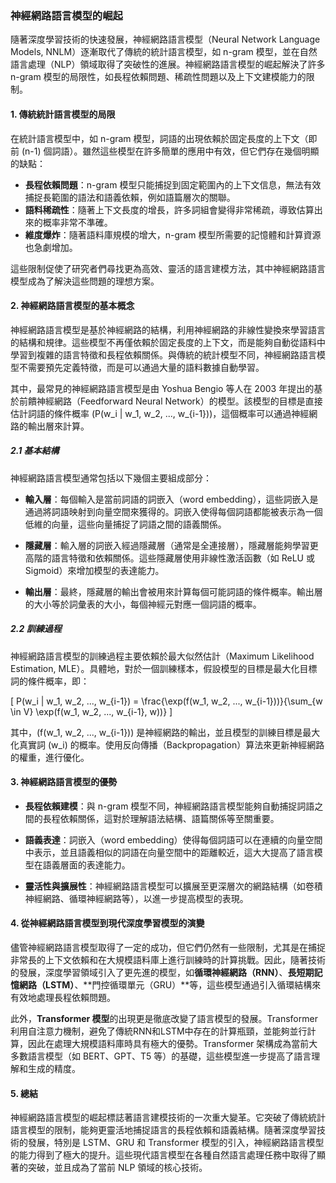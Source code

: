 ### **神經網路語言模型的崛起**

隨著深度學習技術的快速發展，神經網路語言模型（Neural Network Language Models, NNLM）逐漸取代了傳統的統計語言模型，如 n-gram 模型，並在自然語言處理（NLP）領域取得了突破性的進展。神經網路語言模型的崛起解決了許多 n-gram 模型的局限性，如長程依賴問題、稀疏性問題以及上下文建模能力的限制。

#### **1. 傳統統計語言模型的局限**

在統計語言模型中，如 n-gram 模型，詞語的出現依賴於固定長度的上下文（即前 \(n-1\) 個詞語）。雖然這些模型在許多簡單的應用中有效，但它們存在幾個明顯的缺點：

- **長程依賴問題**：n-gram 模型只能捕捉到固定範圍內的上下文信息，無法有效捕捉長範圍的語法和語義依賴，例如語篇層次的關聯。
- **語料稀疏性**：隨著上下文長度的增長，許多詞組會變得非常稀疏，導致估算出來的概率非常不準確。
- **維度爆炸**：隨著語料庫規模的增大，n-gram 模型所需要的記憶體和計算資源也急劇增加。

這些限制促使了研究者們尋找更為高效、靈活的語言建模方法，其中神經網路語言模型成為了解決這些問題的理想方案。

#### **2. 神經網路語言模型的基本概念**

神經網路語言模型是基於神經網路的結構，利用神經網路的非線性變換來學習語言的結構和規律。這些模型不再僅依賴於固定長度的上下文，而是能夠自動從語料中學習到複雜的語言特徵和長程依賴關係。與傳統的統計模型不同，神經網路語言模型不需要預先定義特徵，而是可以通過大量的語料數據自動學習。

其中，最常見的神經網路語言模型是由 Yoshua Bengio 等人在 2003 年提出的基於前饋神經網路（Feedforward Neural Network）的模型。該模型的目標是直接估計詞語的條件概率 \(P(w_i | w_1, w_2, ..., w_{i-1})\)，這個概率可以通過神經網路的輸出層來計算。

##### **2.1 基本結構**

神經網路語言模型通常包括以下幾個主要組成部分：

- **輸入層**：每個輸入是當前詞語的詞嵌入（word embedding），這些詞嵌入是通過將詞語映射到向量空間來獲得的。詞嵌入使得每個詞語都能被表示為一個低維的向量，這些向量捕捉了詞語之間的語義關係。
  
- **隱藏層**：輸入層的詞嵌入經過隱藏層（通常是全連接層），隱藏層能夠學習更高階的語言特徵和依賴關係。這些隱藏層使用非線性激活函數（如 ReLU 或 Sigmoid）來增加模型的表達能力。

- **輸出層**：最終，隱藏層的輸出會被用來計算每個可能詞語的條件概率。輸出層的大小等於詞彙表的大小，每個神經元對應一個詞語的概率。

##### **2.2 訓練過程**

神經網路語言模型的訓練過程主要依賴於最大似然估計（Maximum Likelihood Estimation, MLE）。具體地，對於一個訓練樣本，假設模型的目標是最大化目標詞的條件概率，即：

\[
P(w_i | w_1, w_2, ..., w_{i-1}) = \frac{\exp(f(w_1, w_2, ..., w_{i-1}))}{\sum_{w \in V} \exp(f(w_1, w_2, ..., w_{i-1}, w))}
\]

其中，\(f(w_1, w_2, ..., w_{i-1})\) 是神經網路的輸出，並且模型的訓練目標是最大化真實詞 \(w_i\) 的概率。使用反向傳播（Backpropagation）算法來更新神經網路的權重，進行優化。

#### **3. 神經網路語言模型的優勢**

- **長程依賴建模**：與 n-gram 模型不同，神經網路語言模型能夠自動捕捉詞語之間的長程依賴關係，這對於理解語法結構、語篇關係等至關重要。

- **語義表達**：詞嵌入（word embedding）使得每個詞語可以在連續的向量空間中表示，並且語義相似的詞語在向量空間中的距離較近，這大大提高了語言模型在語義層面的表達能力。

- **靈活性與擴展性**：神經網路語言模型可以擴展至更深層次的網路結構（如卷積神經網路、循環神經網路等），以進一步提高模型的表現。

#### **4. 從神經網路語言模型到現代深度學習模型的演變**

儘管神經網路語言模型取得了一定的成功，但它們仍然有一些限制，尤其是在捕捉非常長的上下文依賴和在大規模語料庫上進行訓練時的計算挑戰。因此，隨著技術的發展，深度學習領域引入了更先進的模型，如**循環神經網路（RNN）**、**長短期記憶網路（LSTM）**、**門控循環單元（GRU）**等，這些模型通過引入循環結構來有效地處理長程依賴問題。

此外，**Transformer 模型**的出現更是徹底改變了語言模型的發展。Transformer 利用自注意力機制，避免了傳統RNN和LSTM中存在的計算瓶頸，並能夠並行計算，因此在處理大規模語料庫時具有極大的優勢。Transformer 架構成為當前大多數語言模型（如 BERT、GPT、T5 等）的基礎，這些模型進一步提高了語言理解和生成的精度。

#### **5. 總結**

神經網路語言模型的崛起標誌著語言建模技術的一次重大變革。它突破了傳統統計語言模型的限制，能夠更靈活地捕捉語言的長程依賴和語義結構。隨著深度學習技術的發展，特別是 LSTM、GRU 和 Transformer 模型的引入，神經網路語言模型的能力得到了極大的提升。這些現代語言模型在各種自然語言處理任務中取得了顯著的突破，並且成為了當前 NLP 領域的核心技術。